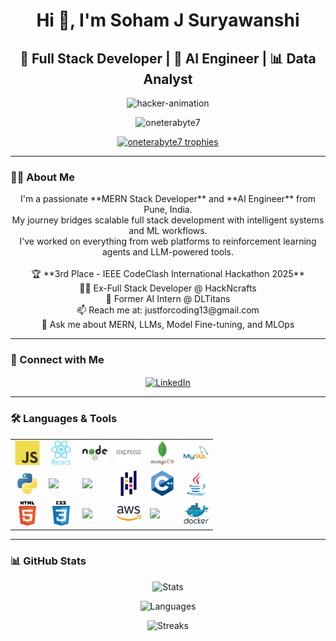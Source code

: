 <h1 align="center">Hi 👋, I'm Soham J Suryawanshi</h1>
<h2 align="center">🚀 Full Stack Developer | 🤖 AI Engineer | 📊 Data Analyst</h2>

<p align="center">
  <img src="https://i.gifer.com/7efs.gif" width="600" alt="hacker-animation"/>
</p>

<p align="center">
  <img src="https://komarev.com/ghpvc/?username=oneterabyte7&label=Profile%20views&color=0e75b6&style=flat" alt="oneterabyte7" />
</p>

<p align="center">
  <a href="https://github.com/ryo-ma/github-profile-trophy">
    <img src="https://github-profile-trophy.vercel.app/?username=oneterabyte7&theme=onedark" alt="oneterabyte7 trophies" />
  </a>
</p>

---

### 👨‍💻 About Me

<p align="center">
I'm a passionate **MERN Stack Developer** and **AI Engineer** from Pune, India.<br/>
My journey bridges scalable full stack development with intelligent systems and ML workflows.<br/>
I've worked on everything from web platforms to reinforcement learning agents and LLM-powered tools.<br/><br/>
🏆 **3rd Place - IEEE CodeClash International Hackathon 2025**<br/>
👨‍💼 Ex-Full Stack Developer @ HackNcrafts<br/>
🧠 Former AI Intern @ DLTitans<br/>
📫 Reach me at: justforcoding13@gmail.com<br/>
💬 Ask me about MERN, LLMs, Model Fine-tuning, and MLOps<br/>
</p>

---

### 🤝 Connect with Me

<p align="center">
  <a href="https://linkedin.com/in/sohamjs1313" target="blank">
    <img align="center" src="https://raw.githubusercontent.com/rahuldkjain/github-profile-readme-generator/master/src/images/icons/Social/linked-in-alt.svg" alt="LinkedIn" height="30" width="40" />
  </a>
</p>

---

### 🛠️ Languages & Tools

<table align="center">
  <tr>
    <td><img src="https://raw.githubusercontent.com/devicons/devicon/master/icons/javascript/javascript-original.svg" width="40"/></td>
    <td><img src="https://raw.githubusercontent.com/devicons/devicon/master/icons/react/react-original-wordmark.svg" width="40"/></td>
    <td><img src="https://raw.githubusercontent.com/devicons/devicon/master/icons/nodejs/nodejs-original-wordmark.svg" width="40"/></td>
    <td><img src="https://raw.githubusercontent.com/devicons/devicon/master/icons/express/express-original-wordmark.svg" width="40"/></td>
    <td><img src="https://raw.githubusercontent.com/devicons/devicon/master/icons/mongodb/mongodb-original-wordmark.svg" width="40"/></td>
    <td><img src="https://raw.githubusercontent.com/devicons/devicon/master/icons/mysql/mysql-original-wordmark.svg" width="40"/></td>
  </tr>
  <tr>
    <td><img src="https://raw.githubusercontent.com/devicons/devicon/master/icons/python/python-original.svg" width="40"/></td>
    <td><img src="https://www.vectorlogo.zone/logos/tensorflow/tensorflow-icon.svg" width="40"/></td>
    <td><img src="https://www.vectorlogo.zone/logos/opencv/opencv-icon.svg" width="40"/></td>
    <td><img src="https://raw.githubusercontent.com/devicons/devicon/master/icons/pandas/pandas-original.svg" width="40"/></td>
    <td><img src="https://raw.githubusercontent.com/devicons/devicon/master/icons/cplusplus/cplusplus-original.svg" width="40"/></td>
    <td><img src="https://raw.githubusercontent.com/devicons/devicon/master/icons/java/java-original.svg" width="40"/></td>
  </tr>
  <tr>
    <td><img src="https://raw.githubusercontent.com/devicons/devicon/master/icons/html5/html5-original-wordmark.svg" width="40"/></td>
    <td><img src="https://raw.githubusercontent.com/devicons/devicon/master/icons/css3/css3-original-wordmark.svg" width="40"/></td>
    <td><img src="https://www.vectorlogo.zone/logos/git-scm/git-scm-icon.svg" width="40"/></td>
    <td><img src="https://raw.githubusercontent.com/devicons/devicon/master/icons/amazonwebservices/amazonwebservices-original-wordmark.svg" width="40"/></td>
    <td><img src="https://www.vectorlogo.zone/logos/google_cloud/google_cloud-icon.svg" width="40"/></td>
    <td><img src="https://raw.githubusercontent.com/devicons/devicon/master/icons/docker/docker-original-wordmark.svg" width="40"/></td>
  </tr>
</table>

---

### 📊 GitHub Stats

<p align="center">
  <img src="https://github-readme-stats.vercel.app/api?username=oneterabyte7&show_icons=true&locale=en&theme=onedark" alt="Stats" />
</p>

<p align="center">
  <img src="https://github-readme-stats.vercel.app/api/top-langs/?username=oneterabyte7&layout=compact&theme=onedark" alt="Languages" />
</p>

<p align="center">
  <img src="https://github-readme-streak-stats.herokuapp.com/?user=oneterabyte7&theme=onedark" alt="Streaks" />
</p>
